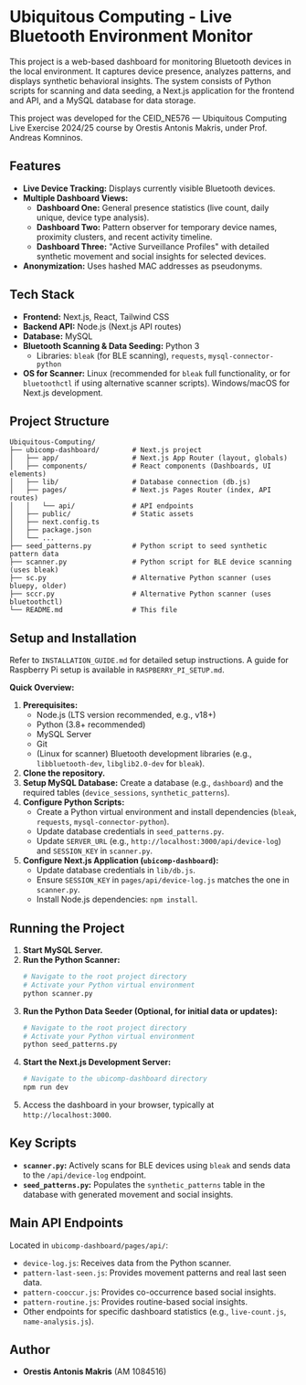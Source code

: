 # Ubiquitous Computing - Live Bluetooth Environment Monitor

This project is a web-based dashboard for monitoring Bluetooth devices in the local environment. It captures device presence, analyzes patterns, and displays synthetic behavioral insights. The system consists of Python scripts for scanning and data seeding, a Next.js application for the frontend and API, and a MySQL database for data storage.

This project was developed for the CEID_NE576 — Ubiquitous Computing Live Exercise 2024/25 course by Orestis Antonis Makris, under Prof. Andreas Komninos.

## Features

*   **Live Device Tracking:** Displays currently visible Bluetooth devices.
*   **Multiple Dashboard Views:**
    *   **Dashboard One:** General presence statistics (live count, daily unique, device type analysis).
    *   **Dashboard Two:** Pattern observer for temporary device names, proximity clusters, and recent activity timeline.
    *   **Dashboard Three:** "Active Surveillance Profiles" with detailed synthetic movement and social insights for selected devices.
*   **Anonymization:** Uses hashed MAC addresses as pseudonyms.

## Tech Stack

*   **Frontend:** Next.js, React, Tailwind CSS
*   **Backend API:** Node.js (Next.js API routes)
*   **Database:** MySQL
*   **Bluetooth Scanning & Data Seeding:** Python 3
    *   Libraries: `bleak` (for BLE scanning), `requests`, `mysql-connector-python`
*   **OS for Scanner:** Linux (recommended for `bleak` full functionality, or for `bluetoothctl` if using alternative scanner scripts). Windows/macOS for Next.js development.

## Project Structure

```
Ubiquitous-Computing/
├── ubicomp-dashboard/        # Next.js project
│   ├── app/                  # Next.js App Router (layout, globals)
│   ├── components/           # React components (Dashboards, UI elements)
│   ├── lib/                  # Database connection (db.js)
│   ├── pages/                # Next.js Pages Router (index, API routes)
│   │   └── api/              # API endpoints
│   ├── public/               # Static assets
│   ├── next.config.ts
│   ├── package.json
│   └── ...
├── seed_patterns.py          # Python script to seed synthetic pattern data
├── scanner.py                # Python script for BLE device scanning (uses bleak)
├── sc.py                     # Alternative Python scanner (uses bluepy, older)
├── sccr.py                   # Alternative Python scanner (uses bluetoothctl)
└── README.md                 # This file
```

## Setup and Installation

Refer to `INSTALLATION_GUIDE.md` for detailed setup instructions. A guide for Raspberry Pi setup is available in `RASPBERRY_PI_SETUP.md`.

**Quick Overview:**

1.  **Prerequisites:**
    *   Node.js (LTS version recommended, e.g., v18+)
    *   Python (3.8+ recommended)
    *   MySQL Server
    *   Git
    *   (Linux for scanner) Bluetooth development libraries (e.g., `libbluetooth-dev`, `libglib2.0-dev` for `bleak`).
2.  **Clone the repository.**
3.  **Setup MySQL Database:** Create a database (e.g., `dashboard`) and the required tables (`device_sessions`, `synthetic_patterns`).
4.  **Configure Python Scripts:**
    *   Create a Python virtual environment and install dependencies (`bleak`, `requests`, `mysql-connector-python`).
    *   Update database credentials in `seed_patterns.py`.
    *   Update `SERVER_URL` (e.g., `http://localhost:3000/api/device-log`) and `SESSION_KEY` in `scanner.py`.
5.  **Configure Next.js Application (`ubicomp-dashboard`):**
    *   Update database credentials in `lib/db.js`.
    *   Ensure `SESSION_KEY` in `pages/api/device-log.js` matches the one in `scanner.py`.
    *   Install Node.js dependencies: `npm install`.

## Running the Project

1.  **Start MySQL Server.**
2.  **Run the Python Scanner:**
    ```bash
    # Navigate to the root project directory
    # Activate your Python virtual environment
    python scanner.py
    ```
3.  **Run the Python Data Seeder (Optional, for initial data or updates):**
    ```bash
    # Navigate to the root project directory
    # Activate your Python virtual environment
    python seed_patterns.py
    ```
4.  **Start the Next.js Development Server:**
    ```bash
    # Navigate to the ubicomp-dashboard directory
    npm run dev
    ```
5.  Access the dashboard in your browser, typically at `http://localhost:3000`.

## Key Scripts

*   **`scanner.py`:** Actively scans for BLE devices using `bleak` and sends data to the `/api/device-log` endpoint.
*   **`seed_patterns.py`:** Populates the `synthetic_patterns` table in the database with generated movement and social insights.

## Main API Endpoints

Located in `ubicomp-dashboard/pages/api/`:

*   `device-log.js`: Receives data from the Python scanner.
*   `pattern-last-seen.js`: Provides movement patterns and real last seen data.
*   `pattern-cooccur.js`: Provides co-occurrence based social insights.
*   `pattern-routine.js`: Provides routine-based social insights.
*   Other endpoints for specific dashboard statistics (e.g., `live-count.js`, `name-analysis.js`).

## Author

*   **Orestis Antonis Makris** (AM 1084516)
```
